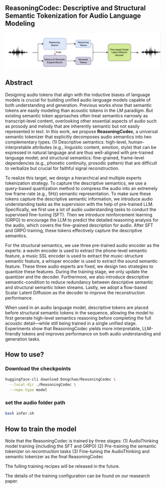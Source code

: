 ## ReasoningCodec: Descriptive and Structural Semantic Tokenization for Audio Language Modeling

![overview](codec_overview.png)

## Abstract

Designing audio tokens that align with the inductive biases of language models is crucial for building unified audio language models capable of both understanding and generation. Previous works show that semantic tokens are easily modeling than acoustic tokens in the LM paradigm. But existing semantic token approaches often treat semantics narrowly as transcript-level content, overlooking other essential aspects of audio such as prosody and melody that are inherently semantic but not easily represented in text.
In this work, we propose **ReasoningCodec**, a universal semantic tokenizer that explicitly decomposes audio semantics into two complementary types. (1) Descriptive semantics: high-level, human-interpretable attributes (e.g., linguistic content, emotion, style) that can be expressed in natural language and are thus well-aligned with pre-trained language model; and structural semantics: fine-grained, frame-level dependencies (e.g., phonetic continuity, prosodic pattern) that are difficult to verbalize but crucial for faithful signal reconstruction.

To realize this target, we design a hierarchical and multiple experts tokenization strategy. To capture the descriptive semantics, we use a query-based quantization method to compress the audio into an extremely low frame-rate (e.g., 5Hz) semantic representation. To make sure these tokens capture the descriptive semantic information, we introduce audio understanding tasks as the supervision with the help of pre-trained LLM. Specifically, we first use a lot of audio uuderstanding tasks to conduct the supervised fine-tuning (SFT). Then we introduce reinforcement learning (GRPO) to encourage the LLM to predict the detailed reasoning analysis for the audio, which covers the fine-grained description for audio. After SFT and GRPO training, these tokens effectively capture the descriptive semantics. 

For the structural semantics, we use three pre-trained audio encoder as the experts: a wavlm encoder is used to extract the phone-level semantic feature, a music SSL encoder is used to extract the music-structure semantic feature, a whisper encoder is used to extract the sound semantic feature. These three audio experts are fixed, we design two strategies to quantize these features. During the training stage, we only update the quantizer and the decoder. Furthermore, we also introduce descriptive semantic-condition to reduce redundancy between descriptive semantic and structural semantic token streams. Lastly, we adopt a flow-based Scalar Latent Diffusion as the decoder to improve the reconstruction performance.

When used in an audio language model, descriptive tokens are placed before structural semantic tokens in the sequence, allowing the model to first generate high-level semantics reasoning before completing the full acoustic detail—while still being trained in a single unified stage. Experiments show that ReasoningCodec yields more interpretable, LLM-friendly tokens and improves performance on both audio understanding and generation tasks.


## How to use?

### Download the checkpoints

```bash
huggingface-cli download Dongchao/ReasoningCodec \
  --local-dir ./ReasoningCodec \
  --repo-type model
```

### set the audio folder path
```bash
bash infer.sh
```

## How to train the model

Note that the ReasoningCodec is trained by three stages:
(1) AudioThinking model training (including the SFT and GRPO)
(2) Pre-training the semantic tokenizer on recontruction tasks
(3) Fine-tuning the AudioThinking and semantic tokenizer as the final ReasoningCodec

The fulling training recipes will be released in the future.

The details of the training configuration can be found on our reasearch paper.

